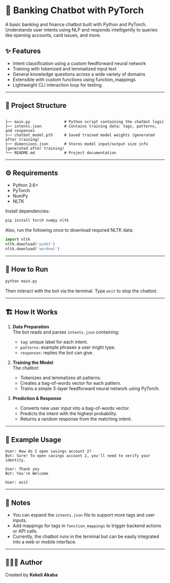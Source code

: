 # 🧠 Banking Chatbot with PyTorch

A basic banking and finance chatbot built with Python and PyTorch. Understands user intents using NLP and responds intelligently to queries like opening accounts, card issues, and more.

## ✨ Features

- Intent classification using a custom feedforward neural network
- Training with tokenized and lemmatized input text
- General knowledge questions across a wide variety of domains
- Extensible with custom functions using function_mappings
- Lightweight CLI interaction loop for testing

---

## 📁 Project Structure

```

├── main.py               # Python script containing the chatbot logic
├── intents.json          # Contains training data: tags, patterns, and responses
├── chatbot_model.pth     # Saved trained model weights (generated after training)
├── dimensions.json       # Stores model input/output size info (generated after training)
└── README.md             # Project documentation
```

---

## ⚙️ Requirements

- Python 3.6+
- PyTorch
- NumPy
- NLTK

Install dependencies:

```bash
pip install torch numpy nltk
```

Also, run the following once to download required NLTK data:

```python
import nltk
nltk.download('punkt')
nltk.download('wordnet')
```

---

## 🚀 How to Run

```bash
python main.py
```

Then interact with the bot via the terminal. Type `exit` to stop the chatbot.

---

## 🏗 How It Works

1. **Data Preparation**  
   The bot reads and parses `intents.json` containing:
   - `tag`: unique label for each intent.
   - `patterns`: example phrases a user might type.
   - `responses`: replies the bot can give.

2. **Training the Model**  
   The chatbot:
   - Tokenizes and lemmatizes all patterns.
   - Creates a bag-of-words vector for each pattern.
   - Trains a simple 3-layer feedforward neural network using PyTorch.

3. **Prediction & Response**  
   - Converts new user input into a bag-of-words vector.
   - Predicts the intent with the highest probability.
   - Returns a random response from the matching intent.

---

## 🔧 Example Usage

```
User: How do I open savings account 2?
Bot: Sure! To open savings account 2, you'll need to verify your identity.

User: Thank you
Bot: You're Welcome

User: exit
```

---

## 📌 Notes

- You can expand the `intents.json` file to support more tags and user inputs.
- Add mappings for tags in `function_mappings` to trigger backend actions or API calls.
- Currently, the chatbot runs in the terminal but can be easily integrated into a web or mobile interface.

---

## 👨🏽‍💻 Author

Created by **Kekeli Akaba**
